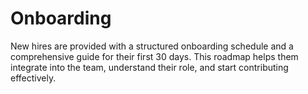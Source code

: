 # Onboarding

New hires are provided with a structured onboarding schedule and a comprehensive guide for their first 30 days. This roadmap helps them integrate into the team, understand their role, and start contributing effectively.
